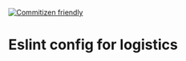 [![Commitizen friendly](https://img.shields.io/badge/commitizen-friendly-brightgreen.svg)](http://commitizen.github.io/cz-cli/)

# Eslint config for logistics